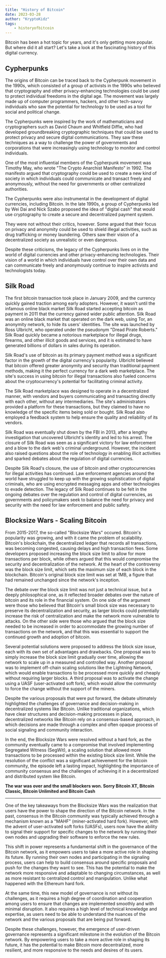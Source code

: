 ```yaml
---
title: "History of Bitcoin"
date: 2023-03-28
author: "KryptoKidz"
tags:
    - historyofbitcoin
---
```


Bitcoin has been a hot topic for years, and it's only getting more popular. But where did it all start? Let's take a look at the fascinating history of this digital currency.

## Cypherpunks 

The origins of Bitcoin can be traced back to the Cypherpunk movement in the 1990s, which consisted of a group of activists in the 1990s who believed that cryptography and other privacy-enhancing technologies could be used to protect individual freedoms in the digital age. The movement was largely made up of computer programmers, hackers, and other tech-savvy individuals who saw the potential for technology to be used as a tool for social and political change.

The Cypherpunks were inspired by the work of mathematicians and cryptographers such as David Chaum and Whitfield Diffie, who had developed groundbreaking cryptographic techniques that could be used to protect privacy and secure digital communications. They saw these techniques as a way to challenge the power of governments and corporations that were increasingly using technology to monitor and control individuals.

One of the most influential members of the Cypherpunk movement was Timothy May, who wrote "The Crypto Anarchist Manifesto" in 1992. The manifesto argued that cryptography could be used to create a new kind of society in which individuals could communicate and transact freely and anonymously, without the need for governments or other centralized authorities.

The Cypherpunks were also instrumental in the development of digital currencies, including Bitcoin. In the late 1990s, a group of Cypherpunks led by Wei Dai and Nick Szabo proposed the idea of "digital cash" that would use cryptography to create a secure and decentralized payment system.

They were not without their critics, however. Some argued that their focus on privacy and anonymity could be used to shield illegal activities, such as drug trafficking or money laundering. Others saw their vision of a decentralized society as unrealistic or even dangerous.

Despite these criticisms, the legacy of the Cypherpunks lives on in the world of digital currencies and other privacy-enhancing technologies. Their vision of a world in which individuals have control over their own data and can communicate freely and anonymously continue to inspire activists and technologists today.

## Silk Road

The first bitcoin transaction took place in January 2009, and the currency quickly gained traction among early adopters. However, it wasn't until the infamous online black market Silk Road started accepting bitcoin as payment in 2011 that the currency gained wider public attention.
Silk Road was an online black market that operated on the dark web, using Tor, an anonymity network, to hide its users' identities. The site was launched by Ross Ulbricht, who operated under the pseudonym "Dread Pirate Roberts." Silk Road quickly became a notorious marketplace for illegal drugs, firearms, and other illicit goods and services, and it is estimated to have generated billions of dollars in sales during its operation.

Silk Road's use of bitcoin as its primary payment method was a significant factor in the growth of the digital currency's popularity. Ulbricht believed that bitcoin offered greater anonymity and security than traditional payment methods, making it the perfect currency for a dark web marketplace. The site's success in using bitcoin for illegal transactions also fueled concerns about the cryptocurrency's potential for facilitating criminal activity.

The Silk Road marketplace was designed to operate in a decentralized manner, with vendors and buyers communicating and transacting directly with each other, without any intermediaries. The site's administrators provided a platform for these transactions, but they claimed to have no knowledge of the specific items being sold or bought. Silk Road also employed a feedback system to help ensure the quality and reliability of its vendors.

Silk Road was eventually shut down by the FBI in 2013, after a lengthy investigation that uncovered Ulbricht's identity and led to his arrest. The closure of Silk Road was seen as a significant victory for law enforcement and a blow to the dark web's criminal underground. However, the incident also raised questions about the role of technology in enabling illicit activities and sparked debates about the regulation of digital currencies.

Despite Silk Road's closure, the use of bitcoin and other cryptocurrencies for illegal activities has continued. Law enforcement agencies around the world have struggled to keep up with the growing sophistication of digital criminals, who are using encrypted messaging apps and other technologies to evade detection. The legacy of Silk Road continues to be felt in the ongoing debates over the regulation and control of digital currencies, as governments and policymakers seek to balance the need for privacy and security with the need for law enforcement and public safety.

## Blocksize Wars - Scaling Bitcoin

From 2015-2017, the so-called "Blocksize Wars" occured. Bitcoin's popularity was growing, and with it came the problem of scalability. Bitcoin's blockchain, the decentralized ledger that records all transactions, was becoming congested, causing delays and high transaction fees. Some developers proposed increasing the block size limit to allow for more transactions per block, while others argued that this would compromise the security and decentralization of the network. At the heart of the controversy was the block size limit, which sets the maximum size of each block in the blockchain. Bitcoin's original block size limit was set at 1MB, a figure that had remained unchanged since the network's inception.

The debate over the block size limit was not just a technical issue, but a deeply philosophical one, as it reflected broader debates over the nature of bitcoin and its role in the financial system. On one side of the argument were those who believed that Bitcoin's small block size was necessary to preserve its decentralization and security, as larger blocks could potentially increase the risk of centralization and make the network more vulnerable to attacks. On the other side were those who argued that the block size needed to be increased in order to accommodate the growing number of transactions on the network, and that this was essential to support the continued growth and adoption of bitcoin.

Several potential solutions were proposed to address the block size issue, each with its own set of advantages and drawbacks. One proposal was to simply increase the block size limit gradually over time, allowing the network to scale up in a measured and controlled way. Another proposal was to implement off-chain scaling solutions like the Lightning Network, which would enable transactions to be processed more quickly and cheaply without requiring larger blocks. A third proposal was to activate the change using a UASF (user-activated soft fork), which would allow the community to force the change without the support of the miners.

Despite the various proposals that were put forward, the debate ultimately highlighted the challenges of governance and decision-making in decentralized systems like Bitcoin. Unlike traditional organizations, which have clear structures and decision-making processes in place, decentralized networks like Bitcoin rely on a consensus-based approach, in which decisions are made through a complex and often opaque process of social signaling and community interaction.

In the end, the Blocksize Wars were resolved without a hard fork, as the community eventually came to a compromise that involved implementing Segregated Witness (SegWit), a scaling solution that allowed more transactions to be processed within the existing block size limit. While the resolution of the conflict was a significant achievement for the bitcoin community, the episode left a lasting impact, highlighting the importance of community consensus and the challenges of achieving it in a decentralized and distributed system like Bitcoin.

**The war was over and the small blockers won. Sorry Bitcoin XT, Bitcoin Classic, Bitcoin Unlimited and Bitcoin Cash**

-------

One of the key takeaways from the Blocksize Wars was the realization that users have the power to shape the direction of the Bitcoin network. In the past, consensus in the Bitcoin community was typically achieved through a mechanism known as a "MAHF" (miner-activated hard fork).  However, with the advent of user-activated soft forks (UASFs), users now have the ability to signal their support for specific changes to the network by running their own nodes and upgrading their software to enforce the new rules.

This shift in power represents a fundamental shift in the governance of the Bitcoin network, as it empowers users to take a more active role in shaping its future. By running their own nodes and participating in the signaling process, users can help to build consensus around specific proposals and push for the changes they want to see. This has the potential to make the network more responsive and adaptable to changing circumstances, as well as more resistant to centralized control and manipulation. Unlike what happened with the Ethereum hard fork.

At the same time, this new model of governance is not without its challenges, as it requires a high degree of coordination and cooperation among users to ensure that changes are implemented smoothly and with minimal disruption. It also requires a high level of technical knowledge and expertise, as users need to be able to understand the nuances of the network and the various proposals that are being put forward.

Despite these challenges, however, the emergence of user-driven governance represents a significant milestone in the evolution of the Bitcoin network. By empowering users to take a more active role in shaping its future, it has the potential to make Bitcoin more decentralized, more resilient, and more responsive to the needs and desires of its users.